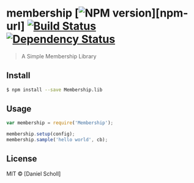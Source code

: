 # membership [![NPM version][npm-image]][npm-url] [![Build Status][travis-image]][travis-url] [![Dependency Status][daviddm-image]][daviddm-url]

> A Simple Membership Library


## Install

```sh
$ npm install --save Membership.lib
```


## Usage

```js
var membership = require('Membership');

membership.setup(config);
membership.sample('hello world', cb);

```


## License

MIT © [Daniel Scholl]


[npm-image]: https://badge.fury.io/js/membership.svg
[travis-image]: https://travis-ci.org/vzdigitalmedia/membership.svg?branch=master
[travis-url]: https://travis-ci.org/vzdigitalmedia/membership
[daviddm-image]: https://david-dm.org/vzdigitalmedia/membership.svg?theme=shields.io
[daviddm-url]: https://david-dm.org/vzdigitalmedia/membership
